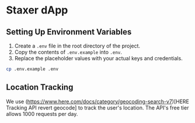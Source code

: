 # Staxer dApp

## Setting Up Environment Variables

1. Create a `.env` file in the root directory of the project.
2. Copy the contents of `.env.example` into `.env`.
3. Replace the placeholder values with your actual keys and credentials.

```bash
cp .env.example .env
```

## Location Tracking
We use (https://www.here.com/docs/category/geocoding-search-v7)[HERE Tracking API revert geocode] to track the user's location. The API's free tier allows 1000 requests per day.
